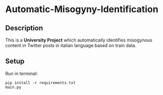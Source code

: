 # Automatic-Misogyny-Identification
 ## Description
 This is a __University Project__ which automatically identifies misogynous content in Twitter posts in italian language based on train data.
 ## Setup 
 Run in terminal:
 ```
 pip install -r requirements.txt
 main.py
 ```
